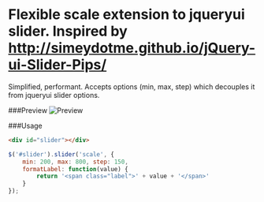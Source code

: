 # Flexible scale extension to jqueryui slider. Inspired by http://simeydotme.github.io/jQuery-ui-Slider-Pips/
Simplified, performant. Accepts options (min, max, step) which decouples it from jqueryui slider options.

###Preview
![Preview](https://cloud.githubusercontent.com/assets/9401532/7849008/cef186f2-0485-11e5-8167-eda19ec9a8a3.png)

###Usage
```html
<div id="slider"></div>
```

```javascript
$('#slider').slider('scale', {
    min: 200, max: 800, step: 150,
    formatLabel: function(value) {
        return '<span class="label">' + value + '</span>'
    }
});
```
